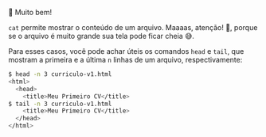 :clap: Muito bem!

`cat`  permite mostrar o conteúdo de um arquivo. Maaaas, atenção! :eyes:, porque se o arquivo é muito grande sua tela pode ficar cheia :sweat_smile:.

Para esses casos, você pode achar úteis os comandos `head` e `tail`, que mostram a primeira e a última `n` linhas de um arquivo, respectivamente:

```bash
$ head -n 3 curriculo-v1.html
<html>
  <head>  
    <title>Meu Primeiro CV</title>
$ tail -n 3 curriculo-v1.html
    <title>Meu Primeiro CV</title>
  </head>
</html>
```
